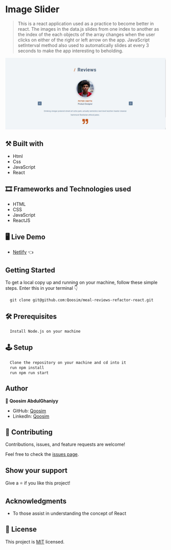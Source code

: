 # Image Slider 

> This is a react application used as a practice to become better in react.
> The images in the data.js slides from one index to another as the index of the each objects of the array changes when the user clicks on either of the right or left arrow on the app. JavaScript setInterval method also used to automatically slides at every 3 seconds to make the app interesting to beholding.

![screenshot](./src/assets/image_slider.jpeg)

## ⚒️  Built with

- Html
- Css
- JavaScript
- React

## 🎞️ Frameworks and Technologies used

- HTML
- CSS
- JavaScript
- ReactJS

## 🖥️ Live Demo
- [Netlify](https://qoosim-image-slider.netlify.app/) :point_left:

## Getting Started

To get a local copy up and running on your machine, follow these simple steps.
Enter this in your terminal 👇 
``` 
  git clone git@github.com:Qoosim/meal-reviews-refactor-react.git
``` 
## 🛠️ Prerequisites
```
  Install Node.js on your machine
```
## 🕹️ Setup
```
  Clone the repository on your machine and cd into it
  run npm install
  run npm run start
```
## Author

👤 **Qoosim AbdulGhaniyy**

- GitHub: [Qoosim](https://github.com/Qoosim)
- LinkedIn: [Qoosim](https://www.linkedin.com/in/qoosim)

## 🤝 Contributing

Contributions, issues, and feature requests are welcome!

Feel free to check the [issues page](../../issues/).

## Show your support

Give a ⭐️ if you like this project!

## Acknowledgments

- To those assist in understanding the concept of React 

## 📝 License

This project is [MIT](./MIT.md) licensed.
